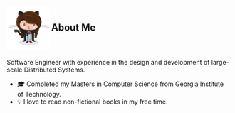 ## <img src = "https://github.com/DeepaPrasanna/DeepaPrasanna/blob/master/images/femalecodertocat.png" width = "100" height = "100" align = "center">About Me  

Software Engineer with experience in the design and development of large-scale Distributed Systems.

- 🎓 Completed my Masters in Computer Science from Georgia Institute of Technology.
- 💡 I love to read non-fictional books in my free time.



      


      

